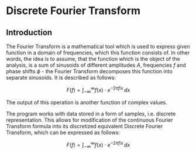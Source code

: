 # Discrete Fourier Transform
## Introduction
The Fourier Transform is a mathematical tool which is used to express given function in a domain of frequencies, 
which this function consists of. In other words, the idea is to assume, that the function which is the object of the 
analysis, is a sum of sinusoids of different amplitudes $A$, frequencies $f$ and phase shifts $\phi$ - the Fourier Transform decomposes this function into separate sinusoids. It is described as follows:
```math
F(f) = \int_{-\infty}^{\infty} f(x) \cdot e^{-2\pi fix} \,dx 
```
The output of this operation is another function of complex values.

The program works with data stored in a form of samples, i.e. discrete representation. This allows for modification of the continuous Fourier Transform formula into its discretized equivalent Discrete Fourier Transform, which can be expressed as follows:
```math
F(f) = \int_{-\infty}^{\infty} f(x) \cdot e^{-2\pi fix} \,dx 
```
